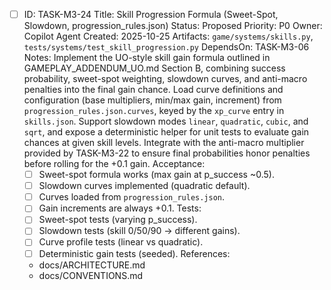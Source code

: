 - [ ] ID: TASK-M3-24
  Title: Skill Progression Formula (Sweet-Spot, Slowdown, progression_rules.json)
  Status: Proposed
  Priority: P0
  Owner: Copilot Agent
  Created: 2025-10-25
  Artifacts: `game/systems/skills.py`, `tests/systems/test_skill_progression.py`
  DependsOn: TASK-M3-06
  Notes:
  Implement the UO-style skill gain formula outlined in GAMEPLAY_ADDENDUM_UO.md Section B, combining success probability, sweet-spot weighting, slowdown curves, and anti-macro penalties into the final gain chance.
  Load curve definitions and configuration (base multipliers, min/max gain, increment) from `progression_rules.json.curves`, keyed by the `xp_curve` entry in `skills.json`.
  Support slowdown modes `linear`, `quadratic`, `cubic`, and `sqrt`, and expose a deterministic helper for unit tests to evaluate gain chances at given skill levels.
  Integrate with the anti-macro multiplier provided by TASK-M3-22 to ensure final probabilities honor penalties before rolling for the +0.1 gain.
  Acceptance:
  - [ ] Sweet-spot formula works (max gain at p_success ~0.5).
  - [ ] Slowdown curves implemented (quadratic default).
  - [ ] Curves loaded from `progression_rules.json`.
  - [ ] Gain increments are always +0.1.
  Tests:
  - [ ] Sweet-spot tests (varying p_success).
  - [ ] Slowdown tests (skill 0/50/90 -> different gains).
  - [ ] Curve profile tests (linear vs quadratic).
  - [ ] Deterministic gain tests (seeded).
  References:
  - docs/ARCHITECTURE.md
  - docs/CONVENTIONS.md
